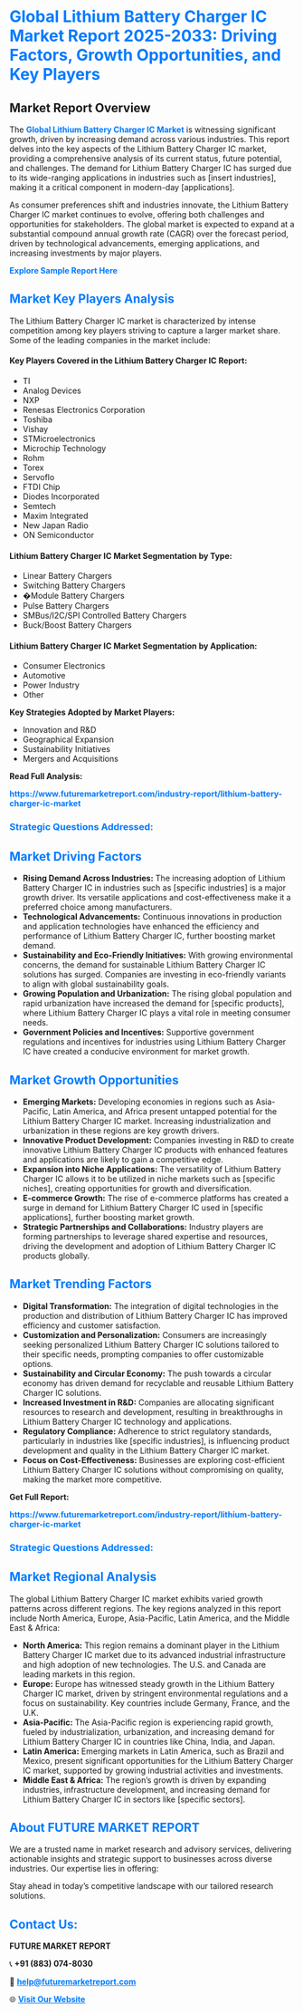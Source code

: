 <h1 style="color: #007BFF;">Global Lithium Battery Charger IC Market Report 2025-2033: Driving Factors, Growth Opportunities, and Key Players</h1>

<section id="overview">
<h2>Market Report Overview</h2>
<p>The <a href="https://www.futuremarketreport.com/industry-report/lithium-battery-charger-ic-market" style="color: #007BFF; text-decoration: none;"><strong>Global Lithium Battery Charger IC Market</strong></a> is witnessing significant growth, driven by increasing demand across various industries. This report delves into the key aspects of the Lithium Battery Charger IC market, providing a comprehensive analysis of its current status, future potential, and challenges. The demand for Lithium Battery Charger IC has surged due to its wide-ranging applications in industries such as [insert industries], making it a critical component in modern-day [applications].</p>
<p>As consumer preferences shift and industries innovate, the Lithium Battery Charger IC market continues to evolve, offering both challenges and opportunities for stakeholders. The global market is expected to expand at a substantial compound annual growth rate (CAGR) over the forecast period, driven by technological advancements, emerging applications, and increasing investments by major players.</p>
</section>

<section id="overview">
<p><a href="https://www.futuremarketreport.com/request-sample/reportId=60213" style="color: #007BFF; text-decoration: none;"><strong>Explore Sample Report Here</strong></a></p>
</section>

<section id="key-players">
<h2 style="color: #007BFF;">Market Key Players Analysis</h2>
<p>The Lithium Battery Charger IC market is characterized by intense competition among key players striving to capture a larger market share. Some of the leading companies in the market include:</p>
<h4>Key Players Covered in the Lithium Battery Charger IC Report:</h4>
<ul><li>TI</li><li>Analog Devices</li><li>NXP</li><li>Renesas Electronics Corporation</li><li>Toshiba</li><li>Vishay</li><li>STMicroelectronics</li><li>Microchip Technology</li><li>Rohm</li><li>Torex</li><li>Servoflo</li><li>FTDI Chip</li><li>Diodes Incorporated</li><li>Semtech</li><li>Maxim Integrated</li><li>New Japan Radio</li><li>ON Semiconductor</li></ul>
<h4>Lithium Battery Charger IC Market Segmentation by Type:</h4>
<ul><li>Linear Battery Chargers</li><li>Switching Battery Chargers</li><li>�Module Battery Chargers</li><li>Pulse Battery Chargers</li><li>SMBus/I2C/SPI Controlled Battery Chargers</li><li>Buck/Boost Battery Chargers</li></ul>

<h4>Lithium Battery Charger IC Market Segmentation by Application:</h4>
<ul><li>Consumer Electronics</li><li>Automotive</li><li>Power Industry</li><li>Other</li></ul>
<p><strong>Key Strategies Adopted by Market Players:</strong></p>
<ul>
<li>Innovation and R&D</li>
<li>Geographical Expansion</li>
<li>Sustainability Initiatives</li>
<li>Mergers and Acquisitions</li>
</ul>
</section>

<section>
<p><strong>Read Full Analysis: </strong></p><a href="https://www.futuremarketreport.com/industry-report/lithium-battery-charger-ic-market" style="color: #007BFF; text-decoration: none;"><strong>https://www.futuremarketreport.com/industry-report/lithium-battery-charger-ic-market</strong></a>
<h3 style="color: #007BFF;">Strategic Questions Addressed:</h3>
</section>

<section id="driving-factors">
<h2 style="color: #007BFF;">Market Driving Factors</h2>
<ul>
<li><strong>Rising Demand Across Industries:</strong> The increasing adoption of Lithium Battery Charger IC in industries such as [specific industries] is a major growth driver. Its versatile applications and cost-effectiveness make it a preferred choice among manufacturers.</li>
<li><strong>Technological Advancements:</strong> Continuous innovations in production and application technologies have enhanced the efficiency and performance of Lithium Battery Charger IC, further boosting market demand.</li>
<li><strong>Sustainability and Eco-Friendly Initiatives:</strong> With growing environmental concerns, the demand for sustainable Lithium Battery Charger IC solutions has surged. Companies are investing in eco-friendly variants to align with global sustainability goals.</li>
<li><strong>Growing Population and Urbanization:</strong> The rising global population and rapid urbanization have increased the demand for [specific products], where Lithium Battery Charger IC plays a vital role in meeting consumer needs.</li>
<li><strong>Government Policies and Incentives:</strong> Supportive government regulations and incentives for industries using Lithium Battery Charger IC have created a conducive environment for market growth.</li>
</ul>
</section>

<section id="growth-opportunities">
<h2 style="color: #007BFF;">Market Growth Opportunities</h2>
<ul>
<li><strong>Emerging Markets:</strong> Developing economies in regions such as Asia-Pacific, Latin America, and Africa present untapped potential for the Lithium Battery Charger IC market. Increasing industrialization and urbanization in these regions are key growth drivers.</li>
<li><strong>Innovative Product Development:</strong> Companies investing in R&D to create innovative Lithium Battery Charger IC products with enhanced features and applications are likely to gain a competitive edge.</li>
<li><strong>Expansion into Niche Applications:</strong> The versatility of Lithium Battery Charger IC allows it to be utilized in niche markets such as [specific niches], creating opportunities for growth and diversification.</li>
<li><strong>E-commerce Growth:</strong> The rise of e-commerce platforms has created a surge in demand for Lithium Battery Charger IC used in [specific applications], further boosting market growth.</li>
<li><strong>Strategic Partnerships and Collaborations:</strong> Industry players are forming partnerships to leverage shared expertise and resources, driving the development and adoption of Lithium Battery Charger IC products globally.</li>
</ul>
</section>

<section id="trending-factors">
<h2 style="color: #007BFF;">Market Trending Factors</h2>
<ul>
<li><strong>Digital Transformation:</strong> The integration of digital technologies in the production and distribution of Lithium Battery Charger IC has improved efficiency and customer satisfaction.</li>
<li><strong>Customization and Personalization:</strong> Consumers are increasingly seeking personalized Lithium Battery Charger IC solutions tailored to their specific needs, prompting companies to offer customizable options.</li>
<li><strong>Sustainability and Circular Economy:</strong> The push towards a circular economy has driven demand for recyclable and reusable Lithium Battery Charger IC solutions.</li>
<li><strong>Increased Investment in R&D:</strong> Companies are allocating significant resources to research and development, resulting in breakthroughs in Lithium Battery Charger IC technology and applications.</li>
<li><strong>Regulatory Compliance:</strong> Adherence to strict regulatory standards, particularly in industries like [specific industries], is influencing product development and quality in the Lithium Battery Charger IC market.</li>
<li><strong>Focus on Cost-Effectiveness:</strong> Businesses are exploring cost-efficient Lithium Battery Charger IC solutions without compromising on quality, making the market more competitive.</li>
</ul>
</section>

<section>
<p><strong>Get Full Report: </strong></p><a href="https://www.futuremarketreport.com/industry-report/lithium-battery-charger-ic-market" style="color: #007BFF; text-decoration: none;"><strong>https://www.futuremarketreport.com/industry-report/lithium-battery-charger-ic-market</strong></a>
<h3 style="color: #007BFF;">Strategic Questions Addressed:</h3>
</section>


<section id="regional-analysis">
<h2 style="color: #007BFF;">Market Regional Analysis</h2>
<p>The global Lithium Battery Charger IC market exhibits varied growth patterns across different regions. The key regions analyzed in this report include North America, Europe, Asia-Pacific, Latin America, and the Middle East & Africa:</p>
<ul>
<li><strong>North America:</strong> This region remains a dominant player in the Lithium Battery Charger IC market due to its advanced industrial infrastructure and high adoption of new technologies. The U.S. and Canada are leading markets in this region.</li>
<li><strong>Europe:</strong> Europe has witnessed steady growth in the Lithium Battery Charger IC market, driven by stringent environmental regulations and a focus on sustainability. Key countries include Germany, France, and the U.K.</li>
<li><strong>Asia-Pacific:</strong> The Asia-Pacific region is experiencing rapid growth, fueled by industrialization, urbanization, and increasing demand for Lithium Battery Charger IC in countries like China, India, and Japan.</li>
<li><strong>Latin America:</strong> Emerging markets in Latin America, such as Brazil and Mexico, present significant opportunities for the Lithium Battery Charger IC market, supported by growing industrial activities and investments.</li>
<li><strong>Middle East & Africa:</strong> The region’s growth is driven by expanding industries, infrastructure development, and increasing demand for Lithium Battery Charger IC in sectors like [specific sectors].</li>
</ul>
</section>

<footer>
<h2 style="color: #007BFF;">About FUTURE MARKET REPORT</h2>
<p>We are a trusted name in market research and advisory services, delivering actionable insights and strategic support to businesses across diverse industries. Our expertise lies in offering:</p>

<p>Stay ahead in today’s competitive landscape with our tailored research solutions.</p>

<h2 style="color: #007BFF;">Contact Us:</h2>
<p><strong>FUTURE MARKET REPORT</strong></p>
<p>📞 <strong>+91 (883) 074-8030</strong></p>
<p>📧 <strong><a href="mailto:help@futuremarketreport.com" style="color: #007BFF;">help@futuremarketreport.com</a></strong></p>
<p>🌐 <strong><a href="https://www.futuremarketreport.com/" style="color: #007BFF;">Visit Our Website</a></strong></p>
</footer>